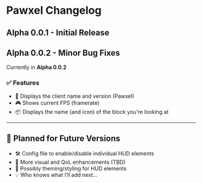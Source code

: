 # Pawxel Changelog

## Alpha 0.0.1 - Initial Release
## Alpha 0.0.2 - Minor Bug Fixes

Currently in **Alpha 0.0.2**

### ✅ Features
- 🧭 Displays the client name and version (Pawxel)
- 🎮 Shows current FPS (framerate)
- 📦 Displays the name (and icon) of the block you're looking at

---

## 🔮 Planned for Future Versions

- 🛠️ Config file to enable/disable individual HUD elements
- 📝 More visual and QoL enhancements (TBD)
- 🎨 Possibly theming/styling for HUD elements
- 💡 Who knows what I’ll add next...
